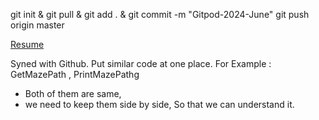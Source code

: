 git init & git pull & git add . & git commit -m "Gitpod-2024-June" 
git push origin master 

[Resume](src/f1_HashMap/_HashMap.java)


Syned with Github.
	Put similar code at one place.
For Example :
GetMazePath , PrintMazePathg
- Both of them are same,
- we need to keep them side by side, So that we can understand it.